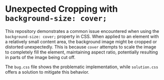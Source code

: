 # Unexpected Cropping with `background-size: cover;`

This repository demonstrates a common issue encountered when using the `background-size: cover;` property in CSS. When applied to an element with a relatively small content area, the background image might be cropped or distorted unexpectedly. This is because `cover` attempts to scale the image to completely fill the element, maintaining aspect ratio, potentially resulting in parts of the image being cut off.

The `bug.css` file shows the problematic implementation, while `solution.css` offers a solution to mitigate this behavior.